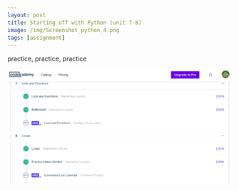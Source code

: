 ```yaml
---
layout: post
title: Starting off with Python (unit 7-8)
image: /img/Screenshot_python_4.png
tags: [assignment]
---
```


practice, practice, practice

![Learn Python](/img/Screenshot_python_4.png "screenshot")


